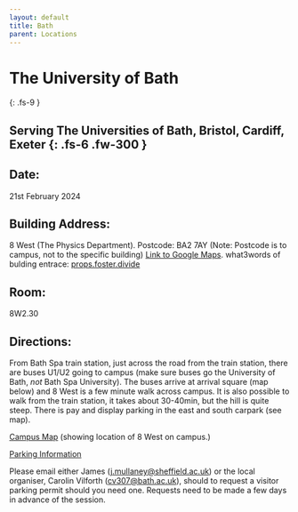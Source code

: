 ```yaml
---
layout: default
title: Bath
parent: Locations
---
```


# The University of Bath
{: .fs-9 }

Serving The Universities of Bath, Bristol, Cardiff, Exeter
{: .fs-6 .fw-300 }
---

## Date:
21st February 2024

## Building Address:
8 West (The Physics Department). Postcode: BA2 7AY (Note: Postcode is to campus, not to the specific building)  [Link to Google Maps](https://maps.app.goo.gl/JbFK795hdW2RQYJa7). what3words of bulding entrace: [props.foster.divide](https://what3words.com/props.foster.divide)

## Room:
8W2.30

## Directions:
From Bath Spa train station, just across the road from the train station, there are buses U1/U2 going to campus (make sure buses go the University of Bath, *not* Bath Spa University). The buses arrive at arrival square (map below) and 8 West is a few minute walk across campus. It is also possible to walk from the train station, it takes about 30-40min, but the hill is quite steep. There is pay and display parking in the east and south carpark (see map).

[Campus Map](https://www.bath.ac.uk/publications/claverton-down-campus-map/attachments/university-campus-map.pdf) (showing location of 8 West on campus.)

[Parking Information](https://www.bath.ac.uk/corporate-information/visitor-car-parking-on-our-claverton-down-campus/)

Please email either James (j.mullaney@sheffield.ac.uk) or the local organiser, Carolin Vilforth (cv307@bath.ac.uk), should to request a visitor parking permit should you need one. Requests need to be made a few days in advance of the session.